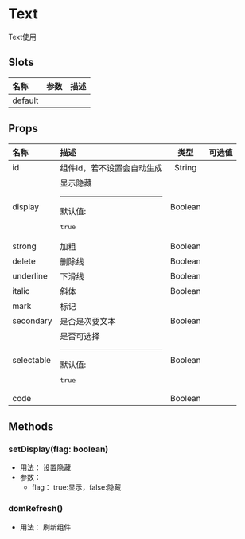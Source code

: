 # Text


Text使用

## Slots


<div class="slots">

| 名称    | 参数 | 描述 |
| :------ | :--- | :--- |
| default |      |      |

</div>



## Props


<div class="props">

| 名称       | 描述                                     |   类型  | 可选值 |
| :--------- | :--------------------------------------- | :-----: | :----- |
| id         | 组件id，若不设置会自动生成               |  String |        |
| display    | 显示隐藏<hr>默认值:<br><pre>true</pre>   | Boolean |        |
| strong     | 加粗                                     | Boolean |        |
| delete     | 删除线                                   | Boolean |        |
| underline  | 下滑线                                   | Boolean |        |
| italic     | 斜体                                     | Boolean |        |
| mark       | 标记                                     |         |        |
| secondary  | 是否是次要文本                           | Boolean |        |
| selectable | 是否可选择<hr>默认值:<br><pre>true</pre> | Boolean |        |
| code       |                                          | Boolean |        |

</div>



## Methods

### setDisplay(flag: boolean)
- 用法： 设置隐藏
- 参数：
	 - flag： true:显示，false:隐藏

### domRefresh()
- 用法： 刷新组件